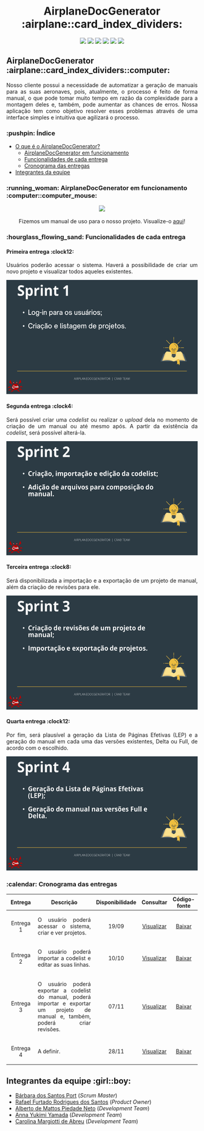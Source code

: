 <html>
       <head></head>
       <body>
              <h1 align="center">AirplaneDocGenerator :airplane::card_index_dividers:</h1>
              <p align="center">
                     <img src="https://img.shields.io/badge/Electron-2B2E3A?style=for-the-badge&logo=electron&logoColor=9FEAF9">
                     <img src="https://img.shields.io/badge/React-20232A?style=for-the-badge&logo=react&logoColor=61DAFB">
                     <img src="https://img.shields.io/badge/HTML-239120?style=for-the-badge&logo=html5&logoColor=white">
                     <img src="https://img.shields.io/badge/Tailwind_CSS-38B2AC?style=for-the-badge&logo=tailwind-css&logoColor=white">
                     <img src="https://img.shields.io/badge/Spring_Boot-F2F4F9?style=for-the-badge&logo=spring-boot">
                     <img src="https://img.shields.io/badge/PostgreSQL-316192?style=for-the-badge&logo=postgresql&logoColor=white">
              </p>
              <section id="introducao">
                     <h2>AirplaneDocGenerator :airplane::card_index_dividers::computer:</h2>
                     <p align="justify">Nosso cliente possui a necessidade de automatizar a geração de manuais para as suas aeronaves, pois, atualmente, o processo é feito de forma manual, o que pode tomar muito tempo em razão da complexidade para a montagem deles e, também, pode aumentar as chances de erros. Nossa aplicação tem como objetivo resolver esses problemas através de uma interface simples e intuitiva que agilizará o processo.</p>
              </section>
              <h3>:pushpin: Índice</h3>
              <ul>
                     <li><a href="#introducao">O que é o AirplaneDocGenerator?</a>
                     <ul>
                            <li><a href="#funcionamento">AirplaneDocGenerator em funcionamento</a>
                            <li><a href="#funcionalidades">Funcionalidades de cada entrega</a>
                            <li><a href="#cronograma">Cronograma das entregas</a>
                     </ul>
                     <li><a href="#equipe">Integrantes da equipe</a>
              </ul>
              <section id="funcionamento">
                     <h3>:running_woman: AirplaneDocGenerator em funcionamento :computer::computer_mouse:</h3>
                     <p align="center">
                            <img src="https://github.com/Syank/AirplaneDocGenerator/blob/main/doc/gifs/sprint3/Apresenta%C3%A7%C3%A3o%20Sprint%203%20GIF.gif">
                     </p>
                     <p align="center">Fizemos um manual de uso para o nosso projeto. Visualize-o <a href="https://github.com/Syank/AirplaneDocGenerator/wiki">aqui</a>!</p>
              </section>
              <section id="funcionalidades">
                     <h3>:hourglass_flowing_sand: Funcionalidades de cada entrega</h3>
                     <h4>Primeira entrega :clock12:</h4>
                     <p align="justify">Usuários poderão acessar o sistema. Haverá a possibilidade de criar um novo projeto e visualizar todos aqueles existentes.</p>
                     <img src="https://raw.githubusercontent.com/Syank/AirplaneDocGenerator/main/doc/cards/sprint%201/card01.png" width="550px" height="300px">
                     <h4>Segunda entrega :clock4:</h4>
                     <p align="justify">Será possível criar uma <i>codelist</i> ou realizar o <i>upload</i> dela no momento de criação de um manual ou até mesmo após. A partir da existência da <i>codelist</i>, será possível alterá-la.</p>
                     <img src="https://raw.githubusercontent.com/Syank/AirplaneDocGenerator/main/doc/cards/sprint%202/card02.png" width="550px" height="300px">
                     <h4>Terceira entrega :clock8:</h4>
                     <p align="justify">Será disponibilizada a importação e a exportação de um projeto de manual, além da criação de revisões para ele.</p>
                     <img src="https://raw.githubusercontent.com/Syank/AirplaneDocGenerator/main/doc/cards/sprint%203/card03.png" width="550px" height="300px">
                     <h4>Quarta entrega :clock12:</h4>
                     <p align="justify">Por fim, será plausível a geração da Lista de Páginas Efetivas (LEP) e a geração do manual em cada uma das versões existentes, Delta ou Full, de acordo com o escolhido.</p>
                     <img src="https://raw.githubusercontent.com/Syank/AirplaneDocGenerator/main/doc/cards/sprint%204/card04.png" width="550px" height="300px">
              </section>
              <section id="cronograma">
                     <h3>:calendar: Cronograma das entregas</h3>
                     <table>
                            <thead>
                                   <th width=100px>Entrega</th>
                                   <th width=450px>Descrição</th>
                                   <th width=70px>Disponibilidade</th>
                                   <th width=45px>Consultar</th>
                                   <th width=65px>Código-fonte</th>
                            </thead>
                            <tr>
                                   <td><p align="center">Entrega 1</p></td>
                                   <td><p align="justify">O usuário poderá acessar o sistema, criar e ver projetos.</p></td>
                                   <td><p align="center">19/09</p></td>
                                   <td><p align="center"><a href="https://github.com/Syank/AirplaneDocGenerator/tree/sprint-1">Visualizar</a></p></td>
                                   <td><p align="center"><a href="https://github.com/Syank/AirplaneDocGenerator/releases/tag/v1.1">Baixar</a></p></td>
                            </tr>
                            <tr>
                                   <td><p align="center">Entrega 2</p></td>
                                   <td><p align="justify">O usuário poderá importar a codelist e editar as suas linhas.</p></td>
                                   <td><p align="center">10/10</p></td>
                                   <td><p align="center"><a href="https://github.com/Syank/AirplaneDocGenerator/tree/sprint-2">Visualizar</a></p></td>
                                   <td><p align="center"><a href="https://github.com/Syank/AirplaneDocGenerator/releases/tag/v1.2">Baixar</a></p></td>
                            </tr>
                            <tr>
                                   <td><p align="center">Entrega 3</p></td>
                                   <td><p align="justify">O usuário poderá exportar a codelist do manual, poderá importar e exportar um projeto de manual e, também, poderá criar revisões.</p></td>
                                   <td><p align="center">07/11</p></td>
                                   <td><p align="center"><a href="https://github.com/Syank/AirplaneDocGenerator/tree/sprint-3">Visualizar</a></p></td>
                                   <td><p align="center"><a href="https://github.com/Syank/AirplaneDocGenerator/releases/tag/v1.3">Baixar</a></p></td>
                            </tr>
                            <tr>
                                   <td><p align="center">Entrega 4</p></td>
                                   <td><p align="justify">A definir.</p></td>
                                   <td><p align="center">28/11</p></td>
                                   <td><p align="center"><a href="">Visualizar</a></p></td>
                                   <td><p align="center"><a href="">Baixar</a></p></td>
                            </tr>
                     </table>
              </section>
              <section id="equipe">
                     <h2>Integrantes da equipe :girl::boy:</h2>
                     <ul>
                            <li><a href="https://www.linkedin.com/in/b%C3%A1rbara-port-402158198/">Bárbara dos Santos Port</a> (<i>Scrum Master</i>)
                            <li><a href="https://www.linkedin.com/in/rafael-furtado-613a9712a/">Rafael Furtado Rodrigues dos Santos</a> (<i>Product Owner</i>)
                            <li><a href="https://www.linkedin.com/in/alberto-de-mattos-piedade-neto-2b758035/">Alberto de Mattos Piedade Neto</a> (<i>Development Team</i>)
                            <li><a href="https://www.linkedin.com/in/anna-yukimi-yamada-6ba23b149/">Anna Yukimi Yamada</a> (<i>Development Team</i>)
                            <li><a href="https://www.linkedin.com/in/carolina-margiotti-703897193/">Carolina Margiotti de Abreu</a> (<i>Development Team</i>)
                     </ul>
              </section>
       </body>
</html>
